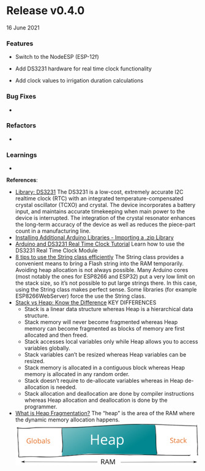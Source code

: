 # Release v0.4.0
16 June 2021


### Features

- Switch to the NodeESP (ESP-12f)

- Add DS3231 hardware for real time clock functionality
- Add clock values to irrigation duration calculations

### Bug Fixes

- 

### Refactors

- 



### Learnings

- 



**References**:

- [Library: DS3231](http://www.rinkydinkelectronics.com/library.php?id=73)
The DS3231 is a low-cost, extremely accurate I2C realtime clock (RTC) with an integrated temperature-compensated crystal oscillator (TCXO) and crystal. The device incorporates a battery input, and maintains accurate timekeeping when main power to the device is interrupted. The integration of the crystal resonator enhances the long-term accuracy of the device as well as reduces the piece-part count in a manufacturing line.
- [Installing Additional Arduino Libraries - Importing a .zip Library](https://www.arduino.cc/en/guide/libraries#toc4)
- [Arduino and DS3231 Real Time Clock Tutorial](https://howtomechatronics.com/tutorials/arduino/arduino-ds3231-real-time-clock-tutorial/)
Learn how to use the DS3231 Real Time Clock Module
- [8 tips to use the String class efficiently](https://cpp4arduino.com/2018/11/21/eight-tips-to-use-the-string-class-efficiently.html)
The String class provides a convenient means to bring a Flash string into the RAM temporarily. Avoiding heap allocation is not always possible. Many Arduino cores (most notably the ones for ESP8266 and ESP32) put a very low limit on the stack size, so it’s not possible to put large strings there. In this case, using the String class makes perfect sense. Some libraries (for example ESP8266WebServer) force the use the String class.
- [Stack vs Heap: Know the Difference](https://www.guru99.com/stack-vs-heap.html)
  KEY DIFFERENCES
  - Stack is a linear data structure whereas Heap is a hierarchical data structure.
  - Stack memory will never become fragmented whereas Heap memory can become fragmented as blocks of memory are first allocated and then freed.
  - Stack accesses local variables only while Heap allows you to access variables globally.
  - Stack variables can’t be resized whereas Heap variables can be resized.
  - Stack memory is allocated in a contiguous block whereas Heap memory is allocated in any random order.
  - Stack doesn’t require to de-allocate variables whereas in Heap de-allocation is needed.
  - Stack allocation and deallocation are done by compiler instructions whereas Heap allocation and deallocation is done by the programmer.
- [What is Heap Fragmentation?](https://cpp4arduino.com/2018/11/06/what-is-heap-fragmentation.html)
The “heap” is the area of the RAM where the dynamic memory allocation happens.
[![YouTube Channel](https://github.com/deezone/HydroBytes-WaterManagement/blob/master/resources/the-three-areas-of-the-ram.svg)](https://cpp4arduino.com/2018/11/06/what-is-heap-fragmentation.html "[What is Heap Fragmentation?")
